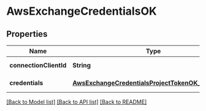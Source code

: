 # AwsExchangeCredentialsOK

## Properties

| Name                   | Type                                                                                                        | Description | Notes             |
| ---------------------- | ----------------------------------------------------------------------------------------------------------- | ----------- | ----------------- |
| **connectionClientId** | **String**                                                                                                  |             | [default to null] |
| **credentials**        | [**AwsExchangeCredentialsProjectTokenOK_credentials**](AwsExchangeCredentialsProjectTokenOK_credentials.md) |             | [default to null] |

[[Back to Model list]](../README.md#documentation-for-models) [[Back to API list]](../README.md#documentation-for-api-endpoints) [[Back to README]](../README.md)
